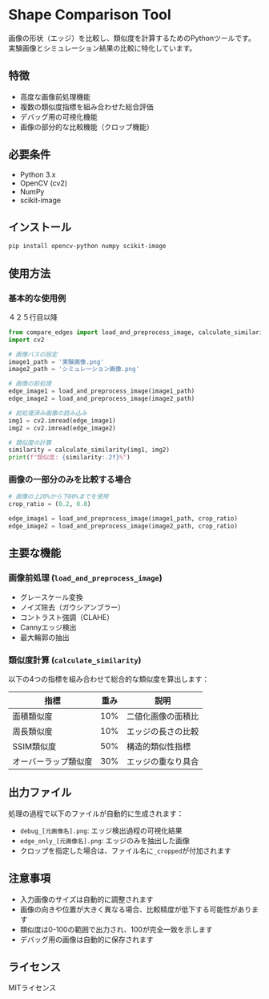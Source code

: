 # Shape Comparison Tool

画像の形状（エッジ）を比較し、類似度を計算するためのPythonツールです。実験画像とシミュレーション結果の比較に特化しています。

## 特徴

- 高度な画像前処理機能
- 複数の類似度指標を組み合わせた総合評価
- デバッグ用の可視化機能
- 画像の部分的な比較機能（クロップ機能）

## 必要条件

- Python 3.x
- OpenCV (cv2)
- NumPy
- scikit-image

## インストール

```bash
pip install opencv-python numpy scikit-image
```

## 使用方法

### 基本的な使用例
４２５行目以降

```python
from compare_edges import load_and_preprocess_image, calculate_similarity
import cv2

# 画像パスの設定
image1_path = '実験画像.png'
image2_path = 'シミュレーション画像.png'

# 画像の前処理
edge_image1 = load_and_preprocess_image(image1_path)
edge_image2 = load_and_preprocess_image(image2_path)

# 前処理済み画像の読み込み
img1 = cv2.imread(edge_image1)
img2 = cv2.imread(edge_image2)

# 類似度の計算
similarity = calculate_similarity(img1, img2)
print(f"類似度: {similarity:.2f}%")
```

### 画像の一部分のみを比較する場合

```python
# 画像の上20%から下80%までを使用
crop_ratio = (0.2, 0.8)

edge_image1 = load_and_preprocess_image(image1_path, crop_ratio)
edge_image2 = load_and_preprocess_image(image2_path, crop_ratio)
```

## 主要な機能

### 画像前処理 (`load_and_preprocess_image`)
- グレースケール変換
- ノイズ除去（ガウシアンブラー）
- コントラスト強調（CLAHE）
- Cannyエッジ検出
- 最大輪郭の抽出

### 類似度計算 (`calculate_similarity`)
以下の4つの指標を組み合わせて総合的な類似度を算出します：

| 指標 | 重み | 説明 |
|------|------|------|
| 面積類似度 | 10% | 二値化画像の面積比 |
| 周長類似度 | 10% | エッジの長さの比較 |
| SSIM類似度 | 50% | 構造的類似性指標 |
| オーバーラップ類似度 | 30% | エッジの重なり具合 |

## 出力ファイル

処理の過程で以下のファイルが自動的に生成されます：

- `debug_[元画像名].png`: エッジ検出過程の可視化結果
- `edge_only_[元画像名].png`: エッジのみを抽出した画像
- クロップを指定した場合は、ファイル名に`_cropped`が付加されます

## 注意事項

- 入力画像のサイズは自動的に調整されます
- 画像の向きや位置が大きく異なる場合、比較精度が低下する可能性があります
- 類似度は0-100の範囲で出力され、100が完全一致を示します
- デバッグ用の画像は自動的に保存されます

## ライセンス

MITライセンス

